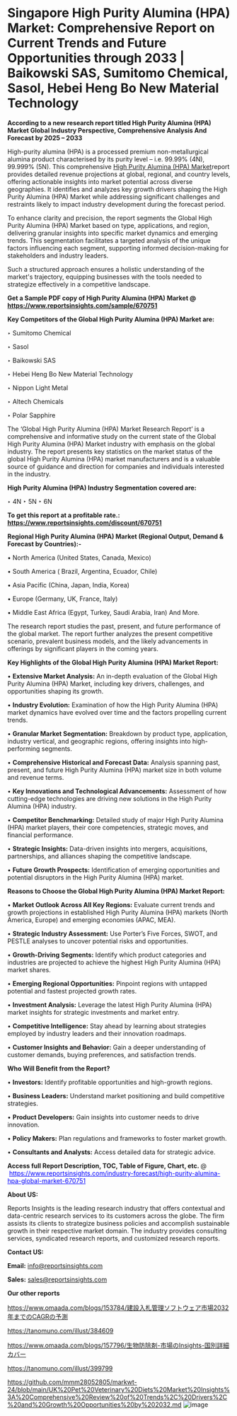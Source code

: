 # Singapore High Purity Alumina (HPA) Market: Comprehensive Report on Current Trends and Future Opportunities through 2033 | Baikowski SAS, Sumitomo Chemical, Sasol, Hebei Heng Bo New Material Technology

<strong>According to a new research report titled High Purity Alumina (HPA) Market Global Industry Perspective, Comprehensive Analysis And Forecast by 2025 – 2033</strong>

High-purity alumina (HPA) is a processed premium non-metallurgical alumina product characterised by its purity level – i.e. 99.99% (4N), 99.999% (5N). This comprehensive <a href=https://www.reportsinsights.com/sample/670751>High Purity Alumina (HPA) Market</a>report provides detailed revenue projections at global, regional, and country levels, offering actionable insights into market potential across diverse geographies. It identifies and analyzes key growth drivers shaping the High Purity Alumina (HPA) Market while addressing significant challenges and restraints likely to impact industry development during the forecast period.

To enhance clarity and precision, the report segments the Global High Purity Alumina (HPA) Market based on type, applications, and region, delivering granular insights into specific market dynamics and emerging trends. This segmentation facilitates a targeted analysis of the unique factors influencing each segment, supporting informed decision-making for stakeholders and industry leaders.

Such a structured approach ensures a holistic understanding of the market's trajectory, equipping businesses with the tools needed to strategize effectively in a competitive landscape.

<strong>Get a Sample PDF copy of High Purity Alumina (HPA) Market </strong><strong>@<a href=https://www.reportsinsights.com/sample/670751 style=color:#0000ff;> https://www.reportsinsights.com/sample/670751</a></strong></font>

<strong>Key Competitors of the Global High Purity Alumina (HPA) Market are:</strong>

‣ Sumitomo Chemical

‣ Sasol

‣ Baikowski SAS

‣ Hebei Heng Bo New Material Technology

‣ Nippon Light Metal

‣ Altech Chemicals

‣ Polar Sapphire

The ‘Global High Purity Alumina (HPA) Market Research Report’ is a comprehensive and informative study on the current state of the Global High Purity Alumina (HPA) Market industry with emphasis on the global industry. The report presents key statistics on the market status of the global High Purity Alumina (HPA) market manufacturers and is a valuable source of guidance and direction for companies and individuals interested in the industry.

<strong>High Purity Alumina (HPA) Industry Segmentation covered are:</strong>

‣ 4N
‣ 5N
‣ 6N

<strong>To get this report at a profitable rate.: <a href=https://www.reportsinsights.com/discount/670751 style=color:#0000ff;>https://www.reportsinsights.com/discount/670751</a></strong></font>

<strong>Regional High Purity Alumina (HPA) Market (Regional Output, Demand &amp; Forecast by Countries):-</strong>

• North America (United States, Canada, Mexico)

• South America ( Brazil, Argentina, Ecuador, Chile)

• Asia Pacific (China, Japan, India, Korea)

• Europe (Germany, UK, France, Italy)

• Middle East Africa (Egypt, Turkey, Saudi Arabia, Iran) And More.

The research report studies the past, present, and future performance of the global market. The report further analyzes the present competitive scenario, prevalent business models, and the likely advancements in offerings by significant players in the coming years.

<strong>Key Highlights of the Global High Purity Alumina (HPA) Market Report:</strong>

• <strong>Extensive Market Analysis:</strong> An in-depth evaluation of the Global High Purity Alumina (HPA) Market, including key drivers, challenges, and opportunities shaping its growth.

• <strong>Industry Evolution:</strong> Examination of how the High Purity Alumina (HPA) market dynamics have evolved over time and the factors propelling current trends.

• <strong>Granular Market Segmentation:</strong> Breakdown by product type, application, industry vertical, and geographic regions, offering insights into high-performing segments.

• <strong>Comprehensive Historical and Forecast Data:</strong> Analysis spanning past, present, and future High Purity Alumina (HPA) market size in both volume and revenue terms.

• <strong>Key Innovations and Technological Advancements:</strong> Assessment of how cutting-edge technologies are driving new solutions in the High Purity Alumina (HPA) industry.

• <strong>Competitor Benchmarking:</strong> Detailed study of major High Purity Alumina (HPA) market players, their core competencies, strategic moves, and financial performance.

• <strong>Strategic Insights:</strong> Data-driven insights into mergers, acquisitions, partnerships, and alliances shaping the competitive landscape.

• <strong>Future Growth Prospects:</strong> Identification of emerging opportunities and potential disruptors in the High Purity Alumina (HPA) market.

<strong>Reasons to Choose the Global High Purity Alumina (HPA) Market Report:</strong>

• <strong>Market Outlook Across All Key Regions:</strong> Evaluate current trends and growth projections in established High Purity Alumina (HPA) markets (North America, Europe) and emerging economies (APAC, MEA).

• <strong>Strategic Industry Assessment:</strong> Use Porter’s Five Forces, SWOT, and PESTLE analyses to uncover potential risks and opportunities.

• <strong>Growth-Driving Segments:</strong> Identify which product categories and industries are projected to achieve the highest High Purity Alumina (HPA) market shares.

• <strong>Emerging Regional Opportunities:</strong> Pinpoint regions with untapped potential and fastest projected growth rates.

• <strong>Investment Analysis:</strong> Leverage the latest High Purity Alumina (HPA) market insights for strategic investments and market entry.

• <strong>Competitive Intelligence:</strong> Stay ahead by learning about strategies employed by industry leaders and their innovation roadmaps.

• <strong>Customer Insights and Behavior:</strong> Gain a deeper understanding of customer demands, buying preferences, and satisfaction trends.

<strong>Who Will Benefit from the Report?</strong>

• <strong>Investors:</strong> Identify profitable opportunities and high-growth regions.

• <strong>Business Leaders:</strong> Understand market positioning and build competitive strategies.

• <strong>Product Developers:</strong> Gain insights into customer needs to drive innovation.

• <strong>Policy Makers:</strong> Plan regulations and frameworks to foster market growth.

• <strong>Consultants and Analysts:</strong> Access detailed data for strategic advice.
</ul>
<strong>Access full Report Description, TOC, Table of Figure, Chart, etc. </strong>@  <a href=https://www.reportsinsights.com/industry-forecast/high-purity-alumina-hpa-global-market-670751 style=color:#0000ff;>https://www.reportsinsights.com/industry-forecast/high-purity-alumina-hpa-global-market-670751</a></font>

<strong><strong>About US</strong>:</strong>

Reports Insights is the leading research industry that offers contextual and data-centric research services to its customers across the globe. The firm assists its clients to strategize business policies and accomplish sustainable growth in their respective market domain. The industry provides consulting services, syndicated research reports, and customized research reports.

<strong>Contact US:</strong>

<p class=""""><b>Email:</b> <a href=mailto:info@reportsinsights.com>info@reportsinsights.com</a></p>
<p class=""""><b>Sales:</b> <a href=mailto:sales@reportsinsights.com>sales@reportsinsights.com</a></p>

<strong>Our other reports</strong>

<a href=https://www.omaada.com/blogs/153784/建設入札管理ソフトウェア市場2032年までのCAGRの予測>https://www.omaada.com/blogs/153784/建設入札管理ソフトウェア市場2032年までのCAGRの予測</a>

<a href=https://tanomuno.com/illust/384609>https://tanomuno.com/illust/384609</a>

<a href=https://www.omaada.com/blogs/157796/生物防除剤-市場のInsights-国別詳細カバー>https://www.omaada.com/blogs/157796/生物防除剤-市場のInsights-国別詳細カバー</a>

<a href=https://tanomuno.com/illust/399799>https://tanomuno.com/illust/399799</a>

<a href=https://github.com/mmm28052805/markwt-24/blob/main/UK%20Pet%20Veterinary%20Diets%20Market%20Insights%3A%20Comprehensive%20Review%20of%20Trends%2C%20Drivers%2C%20and%20Growth%20Opportunities%20by%202032.md>https://github.com/mmm28052805/markwt-24/blob/main/UK%20Pet%20Veterinary%20Diets%20Market%20Insights%3A%20Comprehensive%20Review%20of%20Trends%2C%20Drivers%2C%20and%20Growth%20Opportunities%20by%202032.md</a>
![image](https://github.com/user-attachments/assets/8cecaa19-bc02-4dcc-91b8-609dd6bcac95)
